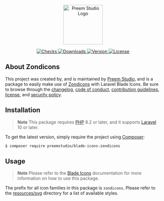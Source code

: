 <p align="center">
    <a href="https://preem.studio" target="_blank">
        <img src="https://raw.githubusercontent.com/PreemStudio/assets/main/logo-text.svg" width="128" alt="Preem Studio Logo" />
    </a>
</p>

<p align="center">
    <a href="https://github.com/PreemStudio/blade-icons-zondicons/actions">
        <img src="https://badge.sh/github/check-runs/PreemStudio/blade-icons-zondicons" alt="Checks" />
    </a>
    <a href="https://packagist.org/packages/preemstudio/blade-icons-zondicons">
        <img src="https://badge.sh/packagist/downloads/PreemStudio/blade-icons-zondicons" alt="Downloads" />
    </a>
    <a href="https://packagist.org/packages/preemstudio/blade-icons-zondicons">
        <img src="https://badge.sh/packagist/version/PreemStudio/blade-icons-zondicons" alt="Version" />
    </a>
    <a href="https://packagist.org/packages/preemstudio/blade-icons-zondicons">
        <img src="https://badge.sh/packagist/license/PreemStudio/blade-icons-zondicons" alt="License" />
    </a>
</p>

## About Zondicons

This project was created by, and is maintained by [Preem Studio](https://github.com/PreemStudio), and is a package to easily make use of [Zondicons](https://www.zondicons.com/) with Laravel Blade Icons. Be sure to browse through the [changelog](CHANGELOG.md), [code of conduct](.github/CODE_OF_CONDUCT.md), [contribution guidelines](.github/CONTRIBUTING.md), [license](LICENSE), and [security policy](.github/SECURITY.md).

## Installation

> **Note**
> This package requires [PHP](https://www.php.net/) 8.2 or later, and it supports [Laravel](https://laravel.com/) 10 or later.

To get the latest version, simply require the project using [Composer](https://getcomposer.org/):

```bash
$ composer require preemstudio/blade-icons-zondicons
```

## Usage

> **Note**
> Please refer to the [Blade Icons](https://github.com/PreemStudio/blade-icons) documentation for more information on how to use this package.

The prefix for all icon families in this package is `zondicons`. Please refer to the [resources/svg](/resources/svg) directory for a list of available styles.
